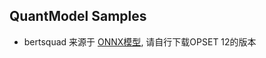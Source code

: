 ## QuantModel Samples
* bertsquad
来源于 [ONNX模型](https://github.com/onnx/models/tree/main/validated/text/machine_comprehension/bert-squad), 请自行下载OPSET 12的版本
